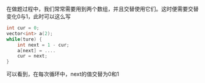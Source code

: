 在做题过程中，我们常常需要用到两个数组，并且交替使用它们。这时便需要交替变化0与1，此时可以这么写
```cpp
int cur = 0;
vector<int> a(2);
while(ture) {
	int next = 1 - cur;
	a[next] = ....
	cur = next;
}
```
可以看到，在每次循环中，next的值交替为0和1